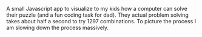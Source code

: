 A small Javascript app to visualize to my kids how a computer can solve their puzzle (and a fun
coding task for dad). They actual problem solving takes about half a second to try 1297
combinations. To picture the process I am slowing down the process massively.